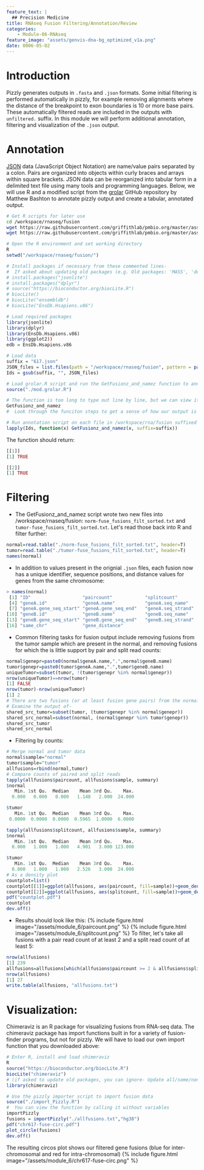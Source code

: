 ```yaml
---
feature_text: |
  ## Precision Medicine
title: RNAseq Fusion Filtering/Annotation/Review
categories:
    - Module-06-RNAseq
feature_image: "assets/genvis-dna-bg_optimized_v1a.png"
date: 0006-05-02
---
```


# Introduction
Pizzly generates outputs in `.fasta` and `.json` formats. Some initial filtering is performed automatically in pizzly, for example removing alignments where the distance of the breakpoint to exon boundaries is 10 or more base pairs. These automatically filtered reads are included in the outputs with `unfiltered.` suffix. In this module we will perform additional annotation, filtering and visualization of the `.json` output.

# Annotation
[JSON](https://www.json.org/) data (JavaScript Object Notation) are name/value pairs separated by a colon. Pairs are organized into objects within curly braces and arrays within square brackets. JSON data can be reorganized into tabular form in a delimited text file using many tools and programming languages. Below, we will use R and a modified script from the [grolar](https://github.com/MattBashton/grolar/blob/master/grolar.R) GitHub repository by Matthew Bashton to annotate pizzly output and create a tabular, annotated output. 

```bash
# Get R scripts for later use
cd /workspace/rnaseq/fusion
wget https://raw.githubusercontent.com/griffithlab/pmbio.org/master/assets/course_scripts/mod.grolar.R
wget https://raw.githubusercontent.com/griffithlab/pmbio.org/master/assets/course_scripts/import_Pizzly.R
```

```R
# Open the R environment and set working directory 
R
setwd("/workspace/rnaseq/fusion/")

# Install packages if necessary from these commented lines-
#  If asked about updating old packages (e.g. Old packages: 'MASS', 'devtools'... Update all/some/none? [a/s/n]:), select n
# install.packages("jsonlite")
# install.packages("dplyr")
# source("https://bioconductor.org/biocLite.R")
# biocLite()
# biocLite("ensembldb")
# biocLite("EnsDb.Hsapiens.v86")

# Load required packages
library(jsonlite)
library(dplyr)
library(EnsDb.Hsapiens.v86)
library(ggplot2))
edb = EnsDb.Hsapiens.v86

# Load data
suffix = "617.json"
JSON_files = list.files(path = "/workspace/rnaseq/fusion", pattern = paste0("*",suffix))
Ids = gsub(suffix, "", JSON_files)

# Load grolar.R script and run the GetFusionz_and_namez function to annotate
source("./mod.grolar.R")

# The function is too long to type out line by line, but we can view it by calling it without variables
GetFusionz_and_namez
#  Look through the funciton steps to get a sense of how our output is being processed. 

# Run annotation script on each file in /workspace/rna/fusion suffixed with fusion.json
lapply(Ids, function(x) GetFusionz_and_namez(x, suffix=suffix))
```

The function should return:
```R
[[1]]
[1] TRUE

[[2]]
[1] TRUE
```

# Filtering

- The GetFusionz_and_namez script wrote two new files into /workspace/rnaseq/fusion:
```norm-fuse_fusions_filt_sorted.txt``` and ```tumor-fuse_fusions_filt_sorted.txt```.
Let's read those back into R and filter further:
<!-- -->
```R
normal=read.table("./norm-fuse_fusions_filt_sorted.txt", header=T)
tumor=read.table("./tumor-fuse_fusions_filt_sorted.txt", header=T)
names(normal)
```

- In addition to values present in the orignial ```.json``` files, each fusion now has a unique identifier, sequence positions, and distance values for genes from the same chromosome: 

```R
> names(normal)
 [1] "ID"                   "paircount"            "splitcount"
 [4] "geneA.id"             "geneA.name"           "geneA.seq_name"
 [7] "geneA.gene_seq_start" "geneA.gene_seq_end"   "geneA.seq_strand"
[10] "geneB.id"             "geneB.name"           "geneB.seq_name"
[13] "geneB.gene_seq_start" "geneB.gene_seq_end"   "geneB.seq_strand"
[16] "same_chr"             "gene_distance"
```

- Common filtering tasks for fusion output include removing fusions from the tumor sample which are present in the normal, and removing fusions for which the is little support by pair and split read counts: 
<!-- -->
<!-- -->

```R
normal$genepr=paste0(normal$geneA.name,".",normal$geneB.name)
tumor$genepr=paste0(tumor$geneA.name,".",tumor$geneB.name)
uniqueTumor=subset(tumor, !(tumor$genepr %in% normal$genepr))
nrow(uniqueTumor)==nrow(tumor)
[1] FALSE
nrow(tumor)-nrow(uniqueTumor)
[1] 2
# There are two fusions (or at least fusion gene pairs) from the normal sample which are also present in the tumor. 
# Examine the output of- 
shared_src_tumor=subset(tumor, (tumor$genepr %in% normal$genepr))
shared_src_normal=subset(normal, (normal$genepr %in% tumor$genepr))
shared_src_tumor
shared_src_normal
```

- Filtering by counts:  
<!-- -->
<!-- -->

```R
# Merge normal and tumor data
normal$sample="normal"
tumor$sample="tumor"
allfusions=rbind(normal,tumor)
# Compare counts of paired and split reads
tapply(allfusions$paircount, allfusions$sample, summary)
$normal
   Min. 1st Qu.  Median    Mean 3rd Qu.    Max.
  0.000   0.000   0.000   1.148   2.000  24.000

$tumor
   Min. 1st Qu.  Median    Mean 3rd Qu.    Max.
 0.0000  0.0000  0.0000  0.5965  1.0000  6.0000

tapply(allfusions$splitcount, allfusions$sample, summary)
$normal
   Min. 1st Qu.  Median    Mean 3rd Qu.    Max.
  0.000   1.000   1.000   4.901   3.000 123.000

$tumor
   Min. 1st Qu.  Median    Mean 3rd Qu.    Max.
  0.000   1.000   1.000   2.526   3.000  24.000
# As a density plot
countplot=list()
countplot[[1]]=ggplot(allfusions, aes(paircount, fill=sample))+geom_density(alpha=.4)+geom_vline(xintercept=2)+coord_fixed(ratio=15)
countplot[[2]]=ggplot(allfusions, aes(splitcount, fill=sample))+geom_density(alpha=.4)+coord_cartesian(ylim= c(0,.2))+geom_vline(xintercept=5)+coord_fixed(ratio=200)
pdf("countplot.pdf")
countplot
dev.off()
```
<!-- -->
- Results should look like this:
{% include figure.html image="/assets/module_6/paircount.png" %}
{% include figure.html image="/assets/module_6/splitcount.png" %}
To filter, let's take all fusions with a pair read count of at least 2 and a split read count of at least 5:
```R
nrow(allfusions)
[1] 239
allfusions=allfusions[which(allfusions$paircount >= 2 & allfusions$splitcount >= 5),]
nrow(allfusions)
[1] 27
write.table(allfusions, "allfusions.txt")
```
<!-- -->
# Visualization:
Chimeraviz is an R package for visualizing fusions from RNA-seq data. The chimeraviz package has import functions built in for a variety of fusion-finder programs, but not for pizzly. We will have to load our own import function that you downloaded above:

```R
# Enter R, install and load chimeraviz 
R
source("https://bioconductor.org/biocLite.R")
biocLite("chimeraviz")
# (if asked to update old packages, you can ignore- Update all/some/none? [a/s/n]:)
library(chimeraviz)

# Use the pizzly importer script to import fusion data
source("./import_Pizzly.R")
#  You can view the function by calling it without variables
importPizzly
fusions = importPizzly("./allfusions.txt","hg38")
pdf("chr617-fuse-circ.pdf")
plot_circle(fusions)
dev.off()
```

The resulting circos plot shows our filtered gene fusions (blue for inter-chromosomal and red for intra-chromosomal) 
{% include figure.html image="/assets/module_6/chr617-fuse-circ.png" %}